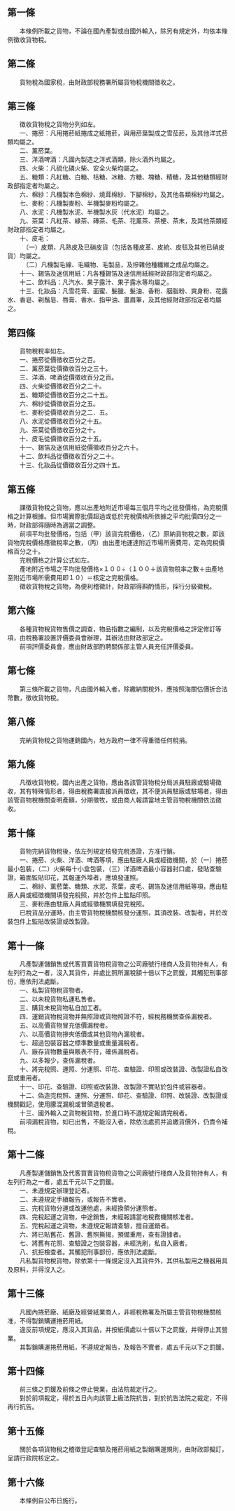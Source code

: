 第一條 
-------
　　本條例所載之貨物，不論在國內產製或自國外輸入，除另有規定外，均依本條例徵收貨物稅。  


第二條 
-------
　　貨物稅為國家稅，由財政部稅務署所屬貨物稅機關徵收之。  


第三條 
-------
　　徵收貨物稅之貨物分列如左。  
　　一、捲菸：凡用捲菸紙捲成之紙捲菸，與用菸葉製成之雪茄菸，及其他洋式菸類均屬之。  
　　二、薰菸葉。  
　　三、洋酒啤酒：凡國內製造之洋式酒類，除火酒外均屬之。  
　　四、火柴：凡硫化磷火柴、安全火柴均屬之。  
　　五、糖類：凡紅糖、白糖、桔糖、冰糖、方糖、塊糖、精糖，及其他糖類經財政部指定者均屬之。  
　　六、棉紗：凡機製本色棉紗、燒茸棉紗、下腳棉紗，及其他各類棉紗均屬之。  
　　七、麥粉：凡機製麥粉、半機製麥粉均屬之。  
　　八、水泥：凡機製水泥、半機製水灰（代水泥）均屬之。  
　　九、茶葉：凡紅茶、綠茶、磚茶、毛茶、花薰茶、茶梗、茶末，及其他茶類經財政部指定者均屬之。  
　　十、皮毛：  
　　　（一）皮類，凡熟皮及已硝皮貨（包括各種皮革、皮統、皮毯及其他已硝皮貨）均屬之。  
　　　（二）凡機製毛線、毛織物、毛製品，及摻雜他種纖維之成品均屬之。  
　　十一、錫箔及迷信用紙：凡各種錫箔及迷信用紙經財政部指定者均屬之。  
　　十二、飲料品：凡汽水、果子露汁、果子露水等均屬之。  
　　十三、化妝品：凡雪花膏、面蜜、髮臘、髮油、香粉、胭脂粉、爽身粉、花露水、香皂、剃鬚皂、唇膏、香水、指甲油、畫眉筆，及其他經財政部指定者均屬之。  


第四條 
-------
　　貨物稅稅率如左。  
　　一、捲菸從價徵收百分之百。  
　　二、薰菸葉從價徵收百分之三十。  
　　三、洋酒、啤酒從價徵收百分之百。  
　　四、火柴從價徵收百分之二十。  
　　五、糖類從價徵收百分之二十五。  
　　六、棉紗從價徵收百分之五。  
　　七、麥粉從價徵收百分之二．五。  
　　八、水泥從價徵收百分之十五。  
　　九、茶葉從價徵收百分之十。  
　　十、皮毛從價徵收百分之十五。  
　　十一、錫箔及迷信用紙從價徵收百分之六十。  
　　十二、飲料品從價徵收百分之二十。  
　　十三、化妝品從價徵收百分之四十五。  


第五條 
-------
　　課徵貨物稅之貨物，應以出產地附近市場每三個月平均之批發價格，為完稅價格之計算根據。但市場實際批價超過或低於完稅價格所依據之平均批價四分之一時，財政部得隨時為適當之調整。  
　　前項平均批發價格，包括（甲）該貨完稅價格，（乙）原納貨物稅之數，即該貨物完稅價格應徵稅率之數，（丙）由出產地運達附近市場所需費用，定為完稅價格百分之十。  
　　完稅價格之計算公式如左。  
　　產地附近市場之平均批發價格×１００÷（１００＋該貨物稅率之數＋由產地至附近市場所需費用即１０）＝核定之完稅價格。  
　　徵收貨物稅之貨物，為便利稽徵計，財政部得斟酌情形，採行分級徵稅。  


第六條 
-------
　　各種貨物稅貨物售價之調查，物品指數之編制，以及完稅價格之評定修訂等項，由稅務署設置評價委員會辦理，其辦法由財政部定之。  
　　前項評價委員會，應由財政部酌聘關係部主管人員充任評價委員。  


第七條 
-------
　　第三條所載之貨物，凡由國外輸入者，除繳納關稅外，應按照海關估價折合法幣數，徵收貨物稅。  


第八條 
-------
　　完納貨物稅之貨物運銷國內，地方政府一律不得重徵任何稅捐。  


第九條 
-------
　　凡徵收貨物稅，國內出產之貨物，應由各該管貨物稅分局派員駐廠或驗場徵收，其有特殊情形者，得由稅務署直接派員徵收，其不便派員駐廠或駐場者，得由該管貨物稅機關查明產額，分期徵牧，或由商人報請當地主管貨物稅機關依法徵收。  


第十條 
-------
　　貨物完納貨物稅後，依左列規定核發完稅憑證，方准行銷。  
　　一、捲菸、火柴、洋酒、啤酒等項，應由駐廠人員或經徵機關，於（一）捲菸最小包裝，（二）火柴每十小盒包裝，（三）洋酒啤酒最小容器封口處，發貼查驗證，箱面監貼印花，其報運外埠者，應填發運照。  
　　二、棉紗、薰菸葉、糖類、水泥、茶葉，皮毛、錫箔及迷信用紙等項，應由駐廠人員或經徵機關填發完稅照，并於包件上監貼印照。  
　　三、麥粉應由駐廠人員或經徵機關填發完稅照。  
　　已稅貨品分運時，由主管貨物稅機關核發分運照，其須改裝、改製者，并於改裝包件上監貼改裝證或改製證。  


第十一條 
---------
　　凡產製運儲銷售或代客買賣貨物稅貨物之公司廠號行棧商人及貨物持有人，有左列行為之一者，沒入其貨件，并處比照所漏稅額十倍以下之罰鍰，其觸犯刑事部份，應依刑法處斷。  
　　一、私製貨物稅貨物者。  
　　二、以未稅貨物私運私售者。  
　　三、購貨未稅貨物私自加工者。  
　　四、運銷貨物稅貨物并無照證或貨物照證不符，經稅務機關查係漏稅者。  
　　五、以高價貨物冒充低價漏稅者。  
　　六、以高價貨物摻夾低價或其他貨物內漏稅者。  
　　七、超過包裝容器之標準數量或重量漏稅者。  
　　八、廠存貨物數量與賬表不符，確係漏稅者。  
　　九、以多報少，查係漏稅者。  
　　十、將完稅照、運照、分運照、印花、查驗證、印照或改裝證、改製證私自改竄或重用者。  
　　十一、印花、查驗證、印照或改裝證、改製證不實貼於包件或容器者。  
　　十二、偽造完稅照、運照、分運照、印花、查驗證、印照、改裝證、改製證或機關戳記，使用朦混漏稅或冒領退稅者。  
　　十三、國外輸入之貨物稅貨物，於進口時不遵規定報請完稅者。  
　　前項漏稅貨物，如已出售，不能沒入者，除依法處罰并追繳貨價外，仍責令補稅。  


第十二條 
---------
　　凡產製運儲銷售及代客買賣貨物稅貨物之公司廠號行棧商人及貨物持有人，有左列行為之一者，處五千元以下之罰鍰。  
　　一、未遵規定辦理登記者。  
　　二、未遵規定手續報告，或報告不實者。  
　　三、完稅貨物分運或改運他處，未經換領分運照者。  
　　四、完稅起運之貨物，中途銷售，未經報請當地稅務機關核准者。  
　　五、完稅起運之貨物，未遵規定報請查驗，擅自運銷者。  
　　六、將已貼舊花、舊證、舊照撕揭，預備重用，查有證據者。  
　　七、將舊有花照、查驗證之包裝容器，未經洗刷，私自入廠者。  
　　八、抗拒檢查者。其觸犯刑事部份，應依刑法處斷。  
　　凡私製貨物稅貨物，除依第十一條規定沒入其貨件外，其供私製用之機器用具及原料，并得沒入之。  


第十三條 
---------
　　凡國內捲菸廠、紙廠及經營紙業商人，非經稅務署及所屬主管貨物稅機關核准，不得製銷購運捲菸用紙。  
　　違反前項規定，應沒入其貨品，并按紙價處以十倍以下之罰鍰，并得停止其營業。  
　　其製銷購運捲菸用紙，不遵規定報告，及報告不實者，處五千元以下之罰鍰。  


第十四條 
---------
　　前三條之罰鍰及前條之停止營業，由法院裁定行之。  
　　對於前項裁定，得於五日內向該管上級法院抗告，對於抗告法院之裁定，不得再行抗告。  


第十五條 
---------
　　關於各項貨物稅之稽徵登記查驗及捲菸用紙之製銷購運規則，由財政部擬訂，呈請行政院核定之。  


第十六條 
---------
　　本條例自公布日施行。